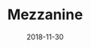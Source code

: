 ---
artist: "Massive Attack"
title: "Mezzanine"
cover: "images/banners/thumb.jpg"
date: 2018-11-30
---